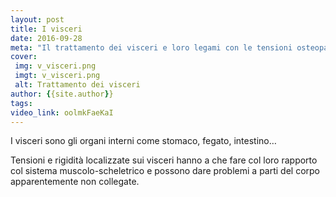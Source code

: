 ```yaml
---
layout: post
title: I visceri
date: 2016-09-28
meta: "Il trattamento dei visceri e loro legami con le tensioni osteopatiche"
cover:
 img: v_visceri.png
 imgt: v_visceri.png
 alt: Trattamento dei visceri
author: {{site.author}}
tags:
video_link: oolmkFaeKaI
---
```

I visceri sono gli organi interni come stomaco, fegato, intestino…

Tensioni e rigidità localizzate sui visceri hanno a che fare col loro rapporto col sistema muscolo-scheletrico e possono dare problemi a parti del corpo apparentemente non collegate.
